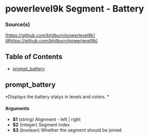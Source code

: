 # powerlevel9k Segment - Battery


### Source(s)

[https://github.com/bhilburn/powerlevel9k](#https://github.com/bhilburn/powerlevel9k)


## Table of Contents

- [prompt_battery](#prompt_battery)

## prompt_battery
*Displays the battery statys in levels and colors. *

#### Arguments

- **$1** (string) Alignment - left | right
- **$2** (integer) Segment index
- **$3** (boolean) Whether the segment should be joined


